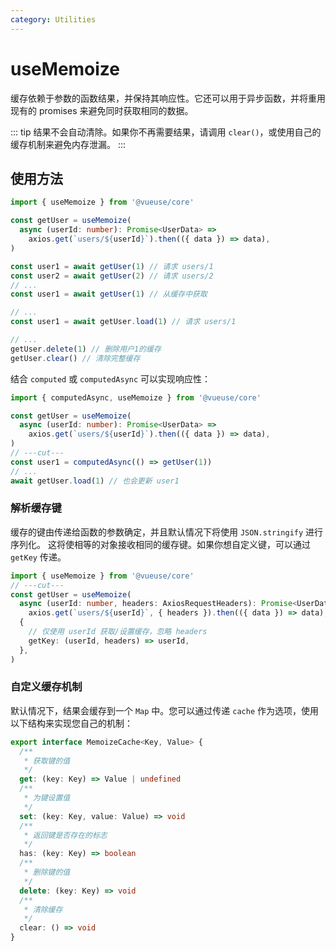 ```yaml
---
category: Utilities
---
```


# useMemoize

缓存依赖于参数的函数结果，并保持其响应性。它还可以用于异步函数，并将重用现有的 promises 来避免同时获取相同的数据。

::: tip
结果不会自动清除。如果你不再需要结果，请调用 `clear()`，或使用自己的缓存机制来避免内存泄漏。
:::

## 使用方法

```ts
import { useMemoize } from '@vueuse/core'

const getUser = useMemoize(
  async (userId: number): Promise<UserData> =>
    axios.get(`users/${userId}`).then(({ data }) => data),
)

const user1 = await getUser(1) // 请求 users/1
const user2 = await getUser(2) // 请求 users/2
// ...
const user1 = await getUser(1) // 从缓存中获取

// ...
const user1 = await getUser.load(1) // 请求 users/1

// ...
getUser.delete(1) // 删除用户1的缓存
getUser.clear() // 清除完整缓存
```

结合 `computed` 或 `computedAsync` 可以实现响应性：

```ts
import { computedAsync, useMemoize } from '@vueuse/core'

const getUser = useMemoize(
  async (userId: number): Promise<UserData> =>
    axios.get(`users/${userId}`).then(({ data }) => data),
)
// ---cut---
const user1 = computedAsync(() => getUser(1))
// ...
await getUser.load(1) // 也会更新 user1
```

### 解析缓存键

缓存的键由传递给函数的参数确定，并且默认情况下将使用 `JSON.stringify` 进行序列化。
这将使相等的对象接收相同的缓存键。如果你想自定义键，可以通过 `getKey` 传递。

```ts
import { useMemoize } from '@vueuse/core'
// ---cut---
const getUser = useMemoize(
  async (userId: number, headers: AxiosRequestHeaders): Promise<UserData> =>
    axios.get(`users/${userId}`, { headers }).then(({ data }) => data),
  {
    // 仅使用 userId 获取/设置缓存，忽略 headers
    getKey: (userId, headers) => userId,
  },
)
```

### 自定义缓存机制

默认情况下，结果会缓存到一个 `Map` 中。您可以通过传递 `cache` 作为选项，使用以下结构来实现您自己的机制：

```ts
export interface MemoizeCache<Key, Value> {
  /**
   * 获取键的值
   */
  get: (key: Key) => Value | undefined
  /**
   * 为键设置值
   */
  set: (key: Key, value: Value) => void
  /**
   * 返回键是否存在的标志
   */
  has: (key: Key) => boolean
  /**
   * 删除键的值
   */
  delete: (key: Key) => void
  /**
   * 清除缓存
   */
  clear: () => void
}
```

